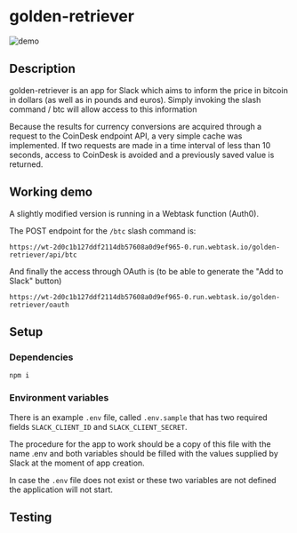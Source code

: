 # golden-retriever

![demo](https://i.imgur.com/BJaKKyc.jpg)

## Description

golden-retriever is an app for Slack which aims to inform the price in bitcoin 
in dollars (as well as in pounds and euros).
Simply invoking the slash command / btc will allow access to this information

Because the results for currency conversions are acquired through a request to 
the CoinDesk endpoint API, a very simple cache was implemented.
If two requests are made in a time interval of less than 10 seconds, access to CoinDesk 
is avoided and a previously saved value is returned.

## Working demo

A slightly modified version is running in a Webtask function (Auth0).

The POST endpoint for the `/btc` slash command is:
```
https://wt-2d0c1b127ddf2114db57608a0d9ef965-0.run.webtask.io/golden-retriever/api/btc
```

And finally the access through OAuth is (to be able to generate the "Add to Slack" button)
```
https://wt-2d0c1b127ddf2114db57608a0d9ef965-0.run.webtask.io/golden-retriever/oauth
```

## Setup

### Dependencies

```
npm i
```

### Environment variables

There is an example `.env` file, called `.env.sample` that has two required fields 
`SLACK_CLIENT_ID` and `SLACK_CLIENT_SECRET`.

The procedure for the app to work should be a copy of this file with the name .env 
and both variables should be filled with the values supplied by Slack at the moment of app creation.

In case the `.env` file does not exist or these two variables are not defined the application will not start.

## Testing
